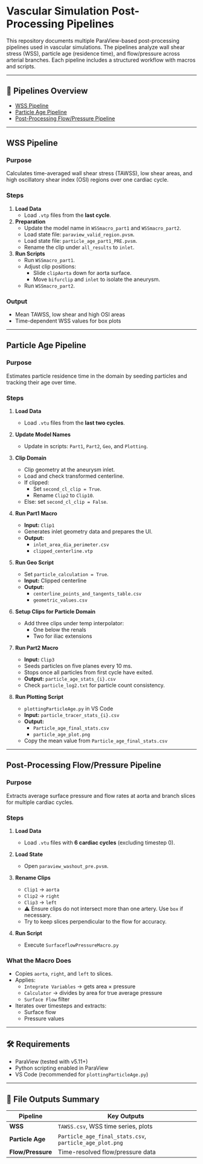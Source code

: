 # Vascular Simulation Post-Processing Pipelines

This repository documents multiple ParaView-based post-processing pipelines used in vascular simulations. The pipelines analyze wall shear stress (WSS), particle age (residence time), and flow/pressure across arterial branches. Each pipeline includes a structured workflow with macros and scripts.

---

## 📁 Pipelines Overview

- [WSS Pipeline](#wss-pipeline)
- [Particle Age Pipeline](#particle-age-pipeline)
- [Post-Processing Flow/Pressure Pipeline](#post-processing-flowpressure-pipeline)

---

## WSS Pipeline

### Purpose
Calculates time-averaged wall shear stress (TAWSS), low shear areas, and high oscillatory shear index (OSI) regions over one cardiac cycle.

### Steps
1. **Load Data**
   - Load `.vtp` files from the **last cycle**.
2. **Preparation**
   - Update the model name in `WSSmacro_part1` and `WSSmacro_part2`.
   - Load state file: `paraview_valid_region.pvsm`.
   - Load state file: `particle_age_part1_PRE.pvsm`.
   - Rename the clip under `all_results` to `inlet`.
3. **Run Scripts**
   - Run `WSSmacro_part1`.
   - Adjust clip positions:
     - Slide `clipAorta` down for aorta surface.
     - Move `bifurclip` and `inlet` to isolate the aneurysm.
   - Run `WSSmacro_part2`.

### Output
- Mean TAWSS, low shear and high OSI areas
- Time-dependent WSS values for box plots

---

## Particle Age Pipeline

### Purpose
Estimates particle residence time in the domain by seeding particles and tracking their age over time.

### Steps
1. **Load Data**
   - Load `.vtu` files from the **last two cycles**.
2. **Update Model Names**
   - Update in scripts: `Part1`, `Part2`, `Geo`, and `Plotting`.
3. **Clip Domain**
   - Clip geometry at the aneurysm inlet.
   - Load and check transformed centerline.
   - If clipped: 
     - Set `second_cl_clip = True`.
     - Rename `Clip2` to `Clip10`.
   - Else: set `second_cl_clip = False`.

4. **Run Part1 Macro**
   - **Input:** `Clip1`
   - Generates inlet geometry data and prepares the UI.
   - **Output:**
     - `inlet_area_dia_perimeter.csv`
     - `clipped_centerline.vtp`

5. **Run Geo Script**
   - Set `particle_calculation = True`.
   - **Input:** Clipped centerline
   - **Output:**
     - `centerline_points_and_tangents_table.csv`
     - `geometric_values.csv`

6. **Setup Clips for Particle Domain**
   - Add three clips under temp interpolator:
     - One below the renals
     - Two for iliac extensions

7. **Run Part2 Macro**
   - **Input:** `Clip3`
   - Seeds particles on five planes every 10 ms.
   - Stops once all particles from first cycle have exited.
   - **Output:** `particle_age_stats_{i}.csv`
   - Check `particle_log2.txt` for particle count consistency.

8. **Run Plotting Script**
   - `plottingParticleAge.py` in VS Code
   - **Input:** `particle_tracer_stats_{i}.csv`
   - **Output:**
     - `Particle_age_final_stats.csv`
     - `particle_age_plot.png`
   - Copy the mean value from `Particle_age_final_stats.csv`

---

## Post-Processing Flow/Pressure Pipeline

### Purpose
Extracts average surface pressure and flow rates at aorta and branch slices for multiple cardiac cycles.

### Steps
1. **Load Data**
   - Load `.vtu` files with **6 cardiac cycles** (excluding timestep 0).
2. **Load State**
   - Open `paraview_washout_pre.pvsm`.
3. **Rename Clips**
   - `Clip1` → `aorta`
   - `Clip2` → `right`
   - `Clip3` → `left`
   - ⚠️ Ensure clips do not intersect more than one artery. Use `box` if necessary.
   - Try to keep slices perpendicular to the flow for accuracy.

4. **Run Script**
   - Execute `SurfaceflowPressureMacro.py`

### What the Macro Does
- Copies `aorta`, `right`, and `left` to slices.
- Applies:
  - `Integrate Variables` → gets area × pressure
  - `Calculator` → divides by area for true average pressure
  - `Surface Flow` filter
- Iterates over timesteps and extracts:
  - Surface flow
  - Pressure values

---

## 🛠 Requirements

- ParaView (tested with v5.11+)
- Python scripting enabled in ParaView
- VS Code (recommended for `plottingParticleAge.py`)

---

## 📂 File Outputs Summary

| Pipeline                | Key Outputs                              |
|-------------------------|------------------------------------------|
| **WSS**                 | `TAWSS.csv`, WSS time series, plots      |
| **Particle Age**        | `Particle_age_final_stats.csv`, `particle_age_plot.png` |
| **Flow/Pressure**       | Time-resolved flow/pressure data         |
